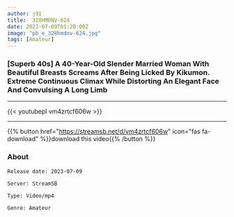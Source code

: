 ```yaml
---
author: j91
title:  328HMDNV-624 
date: 2023-07-09T01:20:00Z
image: "pb_e_328hmdnv-624.jpg"
tags: [Amateur]
---
```


### [Superb 40s] A 40-Year-Old Slender Married Woman With Beautiful Breasts Screams After Being Licked By Kikumon. Extreme Continuous Climax While Distorting An Elegant Face And Convulsing A Long Limb
___

{{< youtubepl vm4zrtcf606w >}}
___

{{% button href="https://streamsb.net/d/vm4zrtcf606w" icon="fas fa-download" %}}download this video{{% /button %}}
### About

`Release date: 2023-07-09`

`Server: StreamSB`

`Type: Video/mp4`

`Genre:	Amateur`